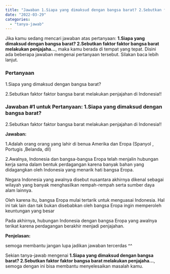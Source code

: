 ```yaml
---
title: "Jawaban 1.Siapa yang dimaksud dengan bangsa barat? 2.Sebutkan faktor faktor bangsa barat melakukan penjajaha..."
date: "2022-03-29"
categories: 
  - "tanya-jawab"
---
```


Jika kamu sedang mencari jawaban atas pertanyaan: **1.Siapa yang dimaksud dengan bangsa barat? 2.Sebutkan faktor faktor bangsa barat melakukan penjajaha...**, maka kamu berada di tempat yang tepat. Disini ada beberapa jawaban mengenai pertanyaan tersebut. Silakan baca lebih lanjut.

### Pertanyaan

1.Siapa yang dimaksud dengan bangsa barat?  
  
2.Sebutkan faktor faktor bangsa barat melakukan penjajahan di Indonesia!!​

### Jawaban #1 untuk Pertanyaan: 1.Siapa yang dimaksud dengan bangsa barat?  
  
2.Sebutkan faktor faktor bangsa barat melakukan penjajahan di Indonesia!!​

**Jawaban:**

1.Adalah orang orang yang lahir di benua Amerika dan Eropa (Spanyol , Portugis ,Belanda, dll)

2.Awalnya, Indonesia dan bangsa-bangsa Eropa telah menjalin hubungan kerja sama dalam bentuk perdagangan karena banyak bahan yang didagangkan oleh Indonesia yang menarik hati bangsa Eropa.

Negara Indonesia yang awalnya disebut nusantara akhirnya dikenal sebagai wilayah yang banyak menghasilkan rempah-rempah serta sumber daya alam lainnya.

Oleh karena itu, bangsa Eropa mulai tertarik untuk menguasai Indonesia. Hal ini tak lain dan tak bukan disebabkan oleh bangsa Eropa ingin memperoleh keuntungan yang besar

Pada akhirnya, hubungan Indonesia dengan bangsa Eropa yang awalnya terikat karena perdagangan berakhir menjadi penjajahan.

**Penjelasan:**

semoga membantu jangan lupa jadikan jawaban tercerdas ^^

Sekian tanya-jawab mengenai **1.Siapa yang dimaksud dengan bangsa barat? 2.Sebutkan faktor faktor bangsa barat melakukan penjajaha...**, semoga dengan ini bisa membantu menyelesaikan masalah kamu.
